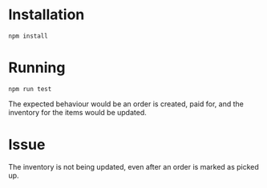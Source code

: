 # Installation
```
npm install
```

# Running
```
npm run test
```
The expected behaviour would be an order is created, paid for, and the inventory for the items would be updated.

# Issue
The inventory is not being updated, even after an order is marked as picked up.